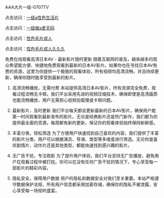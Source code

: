 AAA大片一级-0707TV

点击访问：<a href="https://tfda.pages.dev/">一级a性色生活片</a>

点击访问：<a href="https://bsdf-5f5.pages.dev/">一级做a爱无码</a>

点击访问：<a href="https://cfad.pages.dev/">性色毛片成人</a>

点击访问：<a href="https://gfd-5xg.pages.dev/">性色毛片成人久久久</a>



免费在线观看高清日本AV - 最新影片随时更新
随着互联网的普及，越来越多的观众希望能方便、快捷地免费观看到最新的日本AV影片。如果你也在寻找日本AV免费的资源，这里为你提供一个极致的观看体验，所有视频均高清流畅，并且持续更新，确保你随时能享受到最新的影片。

1. 高清流畅播放，无需付费
本站提供高清日本AV影片，所有资源完全免费，观看过程流畅无卡顿。我们平台采用先进的视频压缩技术，确保即使是高清画质也能流畅播放，用户无需担心视频加载慢或卡顿问题。

2. 最新影片，及时更新
我们平台每天都会更新最新的日本AV影片，确保用户能第一时间观看到最新发布的影片。无论是经典影片还是热门新作，我们都为你提供最全面的资源。每周都有新的更新，保证你的观看体验始终保持新鲜感。

3. 丰富分类，轻松筛选
为了方便用户快速找到自己喜欢的内容，我们提供了丰富的影片分类，用户可以根据演员、导演、类型等多维度进行筛选。无论你是喜欢剧情片、动作片还是其他类型，都能快速找到感兴趣的影片。

4. 无广告干扰，专注观影
为了提升用户体验，我们平台坚持无广告播放，避免用户在观看过程中被打扰。你可以在没有任何广告干扰的情况下，专心享受每一部影片的精彩内容。

5. 隐私安全，保障用户数据
用户的隐私和数据安全对我们至关重要。本站严格遵守数据保护法规，所有用户信息都采用加密存储，确保你的隐私不被泄露，安心享受每一场视听盛宴。

<span style="display:none;">[Canonical link]( https://github.com/vc20250707/12370 ）</span>

